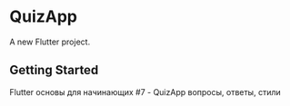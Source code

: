 # QuizApp

A new Flutter project.

## Getting Started

Flutter основы для начинающих #7 - QuizApp вопросы, ответы, стили
